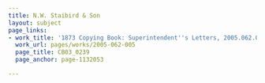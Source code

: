 ```yaml
---
title: N.W. Staibird & Son
layout: subject
page_links:
- work_title: '1873 Copying Book: Superintendent''s Letters, 2005.062.005'
  work_url: pages/works/2005-062-005
  page_title: CB03_0239
  page_anchor: page-1132053

---
```

